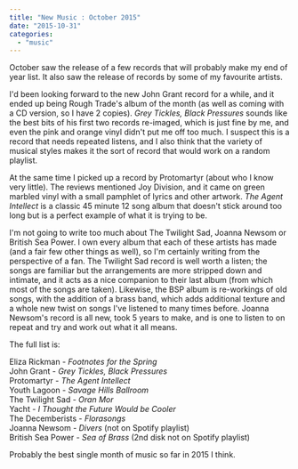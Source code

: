 ```yaml
---
title: "New Music : October 2015"
date: "2015-10-31"
categories: 
  - "music"
---
```


October saw the release of a few records that will probably make my end of year list. It also saw the release of records by some of my favourite artists.

I'd been looking forward to the new John Grant record for a while, and it ended up being Rough Trade's album of the month (as well as coming with a CD version, so I have 2 copies). _Grey Tickles, Black Pressures_ sounds like the best bits of his first two records re-imaged, which is just fine by me, and even the pink and orange vinyl didn't put me off too much. I suspect this is a record that needs repeated listens, and I also think that the variety of musical styles makes it the sort of record that would work on a random playlist.

At the same time I picked up a record by Protomartyr (about who I know very little). The reviews mentioned Joy Division, and it came on green marbled vinyl with a small pamphlet of lyrics and other artwork. _The Agent Intellect_ is a classic 45 minute 12 song album that doesn't stick around too long but is a perfect example of what it is trying to be.

I'm not going to write too much about The Twilight Sad, Joanna Newsom or British Sea Power. I own every album that each of these artists has made (and a fair few other things as well), so I'm certainly writing from the perspective of a fan. The Twilight Sad record is well worth a listen; the songs are familiar but the arrangements are more stripped down and intimate, and it acts as a nice companion to their last album (from which most of the songs are taken). Likewise, the BSP album is re-workings of old songs, with the addition of a brass band, which adds additional texture and a whole new twist on songs I've listened to many times before. Joanna Newsom's record is all new, took 5 years to make, and is one to listen to on repeat and try and work out what it all means.

The full list is:

Eliza Rickman - _Footnotes for the Spring_  
John Grant - _Grey Tickles, Black Pressures_  
Protomartyr - _The Agent Intellect_  
Youth Lagoon - _Savage Hills Ballroom_  
The Twilight Sad - _Oran Mor_  
Yacht - _I Thought the Future Would be Cooler_  
The Decemberists - _Florasongs_  
Joanna Newsom - _Divers_ (not on Spotify playlist)  
British Sea Power - _Sea of Brass_ (2nd disk not on Spotify playlist)

Probably the best single month of music so far in 2015 I think.
